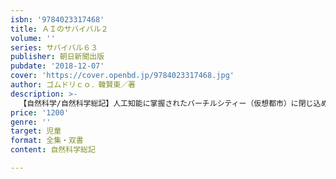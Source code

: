 ```yaml
---
isbn: '9784023317468'
title: ＡＩのサバイバル２
volume: ''
series: サバイバル６３
publisher: 朝日新聞出版
pubdate: '2018-12-07'
cover: 'https://cover.openbd.jp/9784023317468.jpg'
author: ゴムドリｃｏ．韓賢東／著
description: >-
  【自然科学/自然科学総記】人工知能に掌握されたバーチルシティー（仮想都市）に閉じ込められたジオたち。そこで行方不明の天才少年ユジンと出会い、脱出作戦を決行するが……。高度に進化した人工知能ロボットの目をかいくぐり、バーチャルシティーにとらわれた人たちを救うことができるか！？
price: '1200'
genre: ''
target: 児童
format: 全集・双書
content: 自然科学総記

---
```

